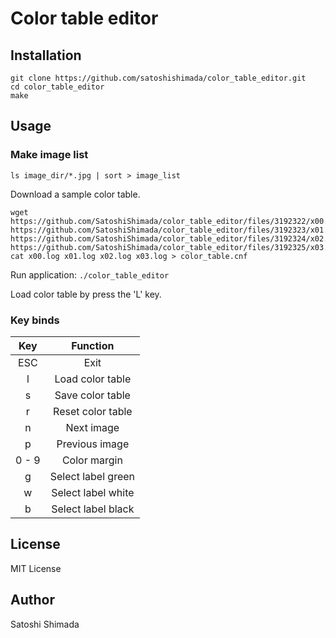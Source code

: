 # Color table editor

## Installation

```shell
git clone https://github.com/satoshishimada/color_table_editor.git
cd color_table_editor
make
```

## Usage

### Make image list

```shell
ls image_dir/*.jpg | sort > image_list
```

Download a sample color table.  

```shell
wget https://github.com/SatoshiShimada/color_table_editor/files/3192322/x00.log https://github.com/SatoshiShimada/color_table_editor/files/3192323/x01.log https://github.com/SatoshiShimada/color_table_editor/files/3192324/x02.log https://github.com/SatoshiShimada/color_table_editor/files/3192325/x03.log; cat x00.log x01.log x02.log x03.log > color_table.cnf
```

Run application: `./color_table_editor`  

Load color table by press the 'L' key.

### Key binds

| Key | Function |
| :-: | :-: |
| ESC | Exit |
| l | Load color table |
| s | Save color table |
| r | Reset color table |
| n | Next image |
| p | Previous image |
| 0 - 9 | Color margin |
| g | Select label green |
| w | Select label white |
| b | Select label black |

## License

MIT License

## Author

Satoshi Shimada

